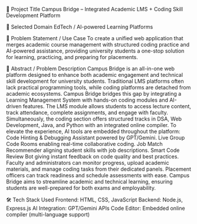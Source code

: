 📌 Project Title
Campus Bridge – Integrated Academic LMS + Coding Skill Development Platform

🧭 Selected Domain
EdTech / AI-powered Learning Platforms

📝 Problem Statement / Use Case
To create a unified web application that merges academic course management with structured coding practice and AI-powered assistance, providing university students a one-stop solution for learning, practicing, and preparing for placements.

📄 Abstract / Problem Description 
Campus Bridge is an all-in-one web platform designed to enhance both academic engagement and technical skill development for university students. Traditional LMS platforms often lack practical programming tools, while coding platforms are detached from academic ecosystems. Campus Bridge bridges this gap by integrating a Learning Management System with hands-on coding modules and AI-driven features.
The LMS module allows students to access lecture content, track attendance, complete assignments, and engage with faculty. Simultaneously, the coding section offers structured tracks in DSA, Web Development, Java, and Python with an integrated online compiler.
To elevate the experience, AI tools are embedded throughout the platform:
Code Hinting & Debugging Assistant powered by GPT/Gemini.
Live Group Code Rooms enabling real-time collaborative coding.
Job Match Recommender aligning student skills with job descriptions.
Smart Code Review Bot giving instant feedback on code quality and best practices.
Faculty and administrators can monitor progress, upload academic materials, and manage coding tasks from their dedicated panels. Placement officers can track readiness and schedule assessments with ease.
Campus Bridge aims to streamline academic and technical learning, ensuring students are well-prepared for both exams and employability.

🛠 Tech Stack Used
Frontend: HTML, CSS, JavaScript
Backend: Node.js, Express.js
AI Integration: GPT/Gemini APIs
Code Editor: Embedded online compiler (multi-language support)
